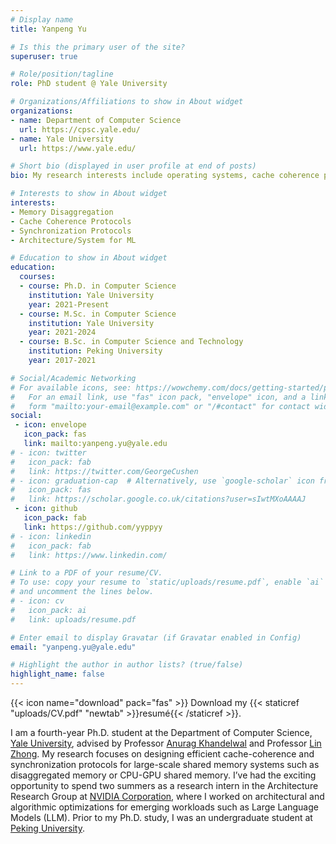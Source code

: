 ```yaml
---
# Display name
title: Yanpeng Yu

# Is this the primary user of the site?
superuser: true

# Role/position/tagline
role: PhD student @ Yale University

# Organizations/Affiliations to show in About widget
organizations:
- name: Department of Computer Science
  url: https://cpsc.yale.edu/
- name: Yale University
  url: https://www.yale.edu/

# Short bio (displayed in user profile at end of posts)
bio: My research interests include operating systems, cache coherence protocols and memory disaggregation.

# Interests to show in About widget
interests:
- Memory Disaggregation
- Cache Coherence Protocols
- Synchronization Protocols
- Architecture/System for ML

# Education to show in About widget
education:
  courses:
  - course: Ph.D. in Computer Science
    institution: Yale University
    year: 2021-Present
  - course: M.Sc. in Computer Science
    institution: Yale University
    year: 2021-2024
  - course: B.Sc. in Computer Science and Technology
    institution: Peking University
    year: 2017-2021

# Social/Academic Networking
# For available icons, see: https://wowchemy.com/docs/getting-started/page-builder/#icons
#   For an email link, use "fas" icon pack, "envelope" icon, and a link in the
#   form "mailto:your-email@example.com" or "/#contact" for contact widget.
social:
 - icon: envelope
   icon_pack: fas
   link: mailto:yanpeng.yu@yale.edu
# - icon: twitter
#   icon_pack: fab
#   link: https://twitter.com/GeorgeCushen
# - icon: graduation-cap  # Alternatively, use `google-scholar` icon from `ai` icon pack
#   icon_pack: fas
#   link: https://scholar.google.co.uk/citations?user=sIwtMXoAAAAJ
 - icon: github
   icon_pack: fab
   link: https://github.com/yyppyy
# - icon: linkedin
#   icon_pack: fab
#   link: https://www.linkedin.com/

# Link to a PDF of your resume/CV.
# To use: copy your resume to `static/uploads/resume.pdf`, enable `ai` icons in `params.toml`, 
# and uncomment the lines below.
# - icon: cv
#   icon_pack: ai
#   link: uploads/resume.pdf

# Enter email to display Gravatar (if Gravatar enabled in Config)
email: "yanpeng.yu@yale.edu"

# Highlight the author in author lists? (true/false)
highlight_name: false
---
```

{{< icon name="download" pack="fas" >}} Download my {{< staticref "uploads/CV.pdf" "newtab" >}}resumé{{< /staticref >}}.

I am a fourth-year Ph.D. student at the Department of Computer Science, [Yale University](https://www.yale.edu/), advised by Professor [Anurag Khandelwal](http://anuragkhandelwal.com/) and Professor [Lin Zhong](http://www.linzhong.org/). My research focuses on designing efficient cache-coherence and synchronization protocols for large-scale shared memory systems such as disaggregated memory or CPU-GPU shared memory. I’ve had the exciting opportunity to spend two summers as a research intern in the Architecture Research Group at [NVIDIA Corporation](https://www.nvidia.com/), where I worked on architectural and algorithmic optimizations for emerging workloads such as Large Language Models (LLM). Prior to my Ph.D. study, I was an undergraduate student at [Peking University](https://english.pku.edu.cn).

